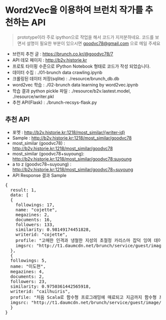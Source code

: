 # Word2Vec을 이용하여 브런치 작가를 추천하는 API
> prototype이라 주로 ipython으로 작업을 해서 코드가 지저분하네요. 
> 코드를 보면서 설명이 필요한 부분이 있으시면 goodvc78@gmail.com 으로 메일 주세요

* 브런치 추천 글 : https://brunch.co.kr/@goodvc78/7 
* API 데모 페이지 : http://b2v.historie.kr
* 프로토 타이핑 수준으로 IPython Notebook 형태로 코드가 작성 되었습니다. 
* 데이터 수집 : ./01-brunch data crawling.ipynb 
 * 크롤링된 데이터 저장(sqlite) : ./resource/brunch_db.db
* word2vec 학습 : ./02-brunch data learning by word2vec.ipynb
 * 학습 결과 python pickle 파일 : ./resource/b2v.lastest.model, ./resource/writer.pkl
* 추천 API(Flask) : ./brunch-recsys-flask.py

## 추천 API
* 포멧 : http://b2v.historie.kr:1218/most_similar/{writer-id}
* Sample : http://b2v.historie.kr:1218/most_similar/goodvc78
 * most_similar (goodvc78) : http://b2v.historie.kr:1218/most_similar/goodvc78
 * most_similar (goodvc78+suyoung): http://b2v.historie.kr:1218/most_similar/goodvc78:suyoung
 * a to z (goodvc78~suyoung) : http://b2v.historie.kr:1218/most_similar/goodvc78~suyoung
 * API Response 결과 Sample 
<pre>
{
  result: 1,
  data: [
  {
    followings: 17,
    name: "cojette",
    megazines: 2,
    documents: 16,
    followers: 133,
    similarity: 0.98149174451828,
    writerid: "cojette",
    profile: "고매한 인격과 냉철한 지성의 초절정 카리스마 잡덕 잉여 데이터 분석가.",
    imgsrc: "http://t1.daumcdn.net/brunch/service/guest/image/_WANm1SmXVtMD4RudCbhcWzD5F8.png"
  },
  {
  followings: 5,
  name: "이도현",
  megazines: 4,
  documents: 2,
  followers: 23,
  similarity: 0.9750361442565918,
  writerid: "cailhuiris",
  profile: "처음 Scala로 함수형 프로그래밍에 매료되고 지금까지 함수형 프로그래밍의 정수를 찾고 있는 개발자입니다.",
  imgsrc: "http://t1.daumcdn.net/brunch/service/guest/image/-1AvgbIv14sYokarjnzk02iq52c.png"
  }
}
</pre> 
